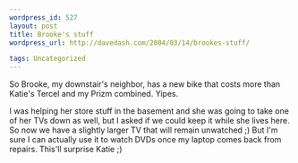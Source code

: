 ```yaml
--- 
wordpress_id: 527
layout: post
title: Brooke's stuff
wordpress_url: http://davedash.com/2004/03/14/brookes-stuff/

tags: Uncategorized
---
```


So Brooke, my downstair's neighbor, has a new bike that costs more than Katie's Tercel and my Prizm combined.  Yipes.

I was helping her store stuff in the basement and she was going to take one of her TVs down as well, but I asked if we could keep it while she lives here.  So now we have a slightly larger TV that will remain unwatched ;)  But I'm sure I can actually use it to watch DVDs once my laptop comes back from repairs.  This'll surprise Katie ;)
